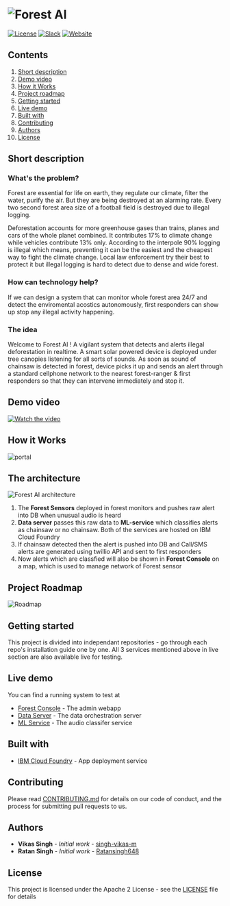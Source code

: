 # ![Forest AI](/doc/asset/forest-ai-name-logo.png?raw=true)

[![License](https://img.shields.io/badge/License-Apache2-blue.svg)](https://www.apache.org/licenses/LICENSE-2.0) [![Slack](https://img.shields.io/badge/Join-Slack-blue)](https://join.slack.com/t/forest-ai-workspace/shared_invite/zt-ga90t9yr-xI3Dc9sYd2T5l1Hdd8TeJQ) [![Website](https://img.shields.io/badge/View-Website-blue)](https://forestai.tech/)

## Contents

1. [Short description](#short-description)
1. [Demo video](#demo-video)
1. [How it Works](#how-it-works)
1. [Project roadmap](#project-roadmap)
1. [Getting started](#getting-started)
1. [Live demo](#live-demo)
1. [Built with](#built-with)
1. [Contributing](#contributing)
1. [Authors](#authors)
1. [License](#license)

## Short description

### What's the problem?

Forest are essential for life on earth, they regulate our climate, filter the water, purify the air. But they are being destroyed at an alarming rate. Every two second forest area size of a football field is destroyed due to illegal logging.

Deforestation accounts for more greenhouse gases than trains, planes and cars of the whole planet combined. It contributes 17% to climate change while vehicles contribute 13% only. According to the interpole 90% logging is illegal which means, preventing it can be the easiest and the cheapest way to fight the climate change. Local law enforcement try their best to protect it but illegal logging is hard to detect due to dense and wide forest.

### How can technology help?

If we can design a system that can monitor whole forest area 24/7 and detect the enviromental acostics autonomously, first responders can show up stop any illegal activity happening.

### The idea

Welcome to Forest AI ! A vigilant system that detects and alerts illegal deforestation in realtime. A smart solar powered device is deployed under tree canopies listening for all sorts of sounds. As soon as sound of chainsaw is detected in forest, device picks it up and sends an alert through a standard cellphone network to the nearest forest-ranger & first responders so that they can intervene immediately and stop it.

## Demo video

[![Watch the video](/doc/asset/forest-ai-screenshot.png)](https://www.youtube.com/watch?v=bcqdxG92-RM)

## How it Works

![portal](doc/asset/forest-ai.gif)

## The architecture

![Forest AI architecture](/doc/asset/forest-ai-architecture.png)

1. The **Forest Sensors** deployed in forest monitors and pushes raw alert into DB when unusual audio is heard
2. **Data server** passes this raw data to **ML-service** which classifies alerts as chainsaw or no chainsaw. Both of the services are hosted on IBM Cloud Foundry
3. If chainsaw detected then the alert is pushed into DB and Call/SMS alerts are generated using twillio API and sent to first responders
4. Now alerts which are classfied will also be shown in **Forest Console** on a map, which is used to manage network of Forest sensor

## Project Roadmap

![Roadmap](doc/asset/forest-ai-roadmap.png)

## Getting started

This project is divided into independant repositories - go through each repo's installation guide one by one. All 3 services mentioned above in live section are also available live for testing.

## Live demo

You can find a running system to test at

- [Forest Console](http://console.forestai.tech/home) - The admin webapp
- [Data Server](https://data-service.eu-gb.cf.appdomain.cloud) - The data orchestration server
- [ML Service](https://ml-server.eu-gb.cf.appdomain.cloud) - The audio classifer service

## Built with

- [IBM Cloud Foundry](https://www.ibm.com/my-en/cloud/cloud-foundry?p1=Search&p4=43700056108279779&p5=e&cm_mmc=Search_Google-_-1S_1S-_-AS_IN-_-ibm%20cloud%20foundry_e&cm_mmca7=71700000065340837&cm_mmca8=kwd-336499027875&cm_mmca9=Cj0KCQjwgo_5BRDuARIsADDEntRWcREi8wJdRinabS_D-SMAW_b0EVIkedH8YLiXP7grZrbQUCmXXo8aAhlwEALw_wcB&cm_mmca10=453013934834&cm_mmca11=e&gclsrc=aw.ds&&gclid=Cj0KCQjwgo_5BRDuARIsADDEntRWcREi8wJdRinabS_D-SMAW_b0EVIkedH8YLiXP7grZrbQUCmXXo8aAhlwEALw_wcB) - App deployment service

## Contributing

Please read [CONTRIBUTING.md](CONTRIBUTING.md) for details on our code of conduct, and the process for submitting pull requests to us.

## Authors

- **Vikas Singh** - _Initial work_ - [singh-vikas-m](https://github.com/singh-vikas-m)
- **Ratan Singh** - _Initial work_ - [Ratansingh648](https://github.com/Ratansingh648)

## License

This project is licensed under the Apache 2 License - see the [LICENSE](LICENSE) file for details
